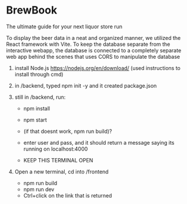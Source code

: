 # BrewBook
The ultimate guide for your next liquor store run

To display the beer data in a neat and organized manner, we utilized the React framework with Vite.
To keep the database separate from the interactive webapp, the database is connected to a completely separate web app behind the scenes that uses CORS to manipulate the database

1. install Node.js
   https://nodejs.org/en/download/
    (used instructions to install through cmd)

2. in /backend, typed npm init -y and it created package.json

3. still in /backend, run:
      - npm install
      - npm start
      - (if that doesnt work, npm run build)?

      - enter user and pass, and it should return a message saying its running on localhost:4000
      - KEEP THIS TERMINAL OPEN
4. Open a new terminal, cd into /frontend
   - npm run build
   - npm run dev
   - Ctrl+click on the link that is returned
   
